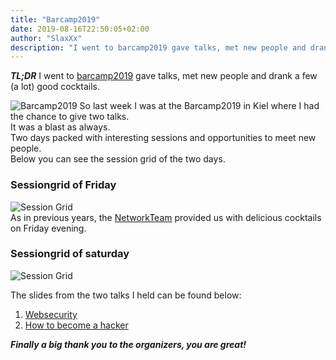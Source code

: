 ```yaml
---
title: "Barcamp2019"
date: 2019-08-16T22:50:05+02:00
author: "SlaxXx"
description: "I went to barcamp2019 gave talks, met new people and drank a few (a lot) good cocktails"
---
```

***TL;DR***
I went to [barcamp2019](https://barcamp-kiel.de/) gave talks, met new people and drank a few (a lot) good cocktails.

  ![Barcamp2019](/img/bcki-logo-2019.png)
So last week I was at the Barcamp2019 in Kiel where I had the chance to give two talks.  
It was a blast as always.  
Two days packed with interesting sessions and opportunities to meet new people.  
Below you can see the session grid of the two days.

### Sessiongrid of Friday 
![Session Grid](/img/sessiongrid.jpg)  
As in previous years, the [NetworkTeam](https://networkteam.com/) provided us with delicious cocktails on Friday evening. 

### Sessiongrid of saturday 
![Session Grid](/img/sessiongrid.jpg)  

The slides from the two talks I held can be found below:  
1. [Websecurity](/docs/Websec.pdf)  
2. [How to become a hacker](/docs/BecomeAHacker.pdf)

***Finally a big thank you to the organizers, you are great!***